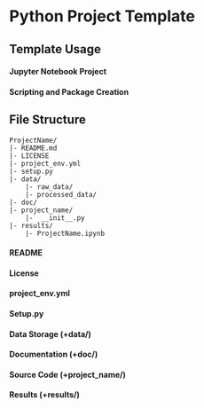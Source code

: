 # Python Project Template

## Template Usage

#### Jupyter Notebook Project

#### Scripting and Package Creation

## File Structure

```
ProjectName/
|- README.md
|- LICENSE
|- project_env.yml
|- setup.py
|- data/
    |- raw_data/
    |- processed_data/
|- doc/
|- project_name/
    |-  __init__.py
|- results/
    |- ProjectName.ipynb
```

#### README

#### License

#### project_env.yml

#### Setup.py

#### Data Storage (+data/)

#### Documentation (+doc/)

#### Source Code (+project_name/)

#### Results (+results/)
